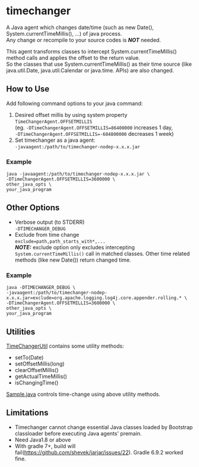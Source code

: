 # timechanger
A Java agent which changes date/time (such as new Date(), System.currentTimeMillis(), ...) of java process.  
Any change or recompile to your source codes is ***NOT*** needed.

This agent transforms classes to intercept System.currentTimeMillis() method calls and applies the offset to the return value.  
So the classes that use System.currentTimeMillis() as their time source (like java.util.Date, java.util.Calendar or java.time. APIs) are also changed.

## How to Use
Add following command options to your java command:

1. Desired offset millis by using system property `TimeChangerAgent.OFFSETMILLIS`  
(eg. `-DTimeChangerAgent.OFFSETMILLIS=86400000` increases 1 day,  
 `-DTimeChangerAgent.OFFSETMILLIS=-604800000` decreases 1 week)
1. Set timechanger as a java agent:  
`-javaagent:/path/to/timechanger-nodep-x.x.x.jar`

### Example
```
java -javaagent:/path/to/timechanger-nodep-x.x.x.jar \
-DTimeChangerAgent.OFFSETMILLIS=3600000 \
other_java_opts \
your_java_program
```

## Other Options
- Verbose output (to STDERR)  
`-DTIMECHANGER_DEBUG`
- Exclude from time change  
`exclude=path,path_starts_with*,...`  
***NOTE:*** exclude option only excludes intercepting `System.currentTimeMillis()` call in matched classes. Other time related methods (like new Date()) return changed time.

### Example
```
java -DTIMECHANGER_DEBUG \
-javaagent:/path/to/timechanger-nodep-x.x.x.jar=exclude=org.apache.logging.log4j.core.appender.rolling.* \
-DTimeChangerAgent.OFFSETMILLIS=3600000 \
other_java_opts \
your_java_program
```

## Utilities
[TimeChangerUtil](src/main/java/ga/d400x/timechanger/util/TimeChangerUtil.java) contains some utility methods:
- setTo(Date)
- setOffsetMillis(long)
- clearOffsetMillis()
- getActualTimeMillis()
- isChangingTime()

[Sample.java](src/main/java/ga/d400x/timechanger/sample/Sample.java) controls time-change using above utility methods.

## Limitations
- Timechanger cannot change essential Java classes loaded by Bootstrap classloader before executing Java agents' premain.
- Need Java1.8 or above
- With gradle 7+, build will fail(https://github.com/shevek/jarjar/issues/22). Gradle 6.9.2 worked fine.
